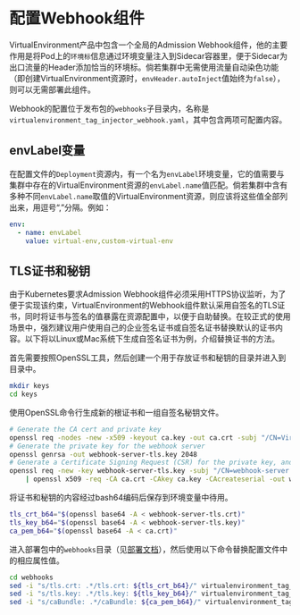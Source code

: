 # 配置Webhook组件

VirtualEnvironment产品中包含一个全局的Admission Webhook组件，他的主要作用是将Pod上的`环境标`信息通过环境变量注入到Sidecar容器里，便于Sidecar为出口流量的Header添加恰当的环境标。倘若集群中无需使用流量自动染色功能（即创建VirtualEnvironment资源时，`envHeader.autoInject`值始终为`false`），则可以无需部署此组件。

Webhook的配置位于发布包的`webhooks`子目录内，名称是`virtualenvironment_tag_injector_webhook.yaml`，其中包含两项可配置内容。

## envLabel变量

在配置文件的`Deployment`资源内，有一个名为`envLabel`环境变量，它的值需要与集群中存在的VirtualEnvironment资源的`envLabel.name`值匹配。倘若集群中含有多种不同`envLabel.name`取值的VirtualEnvironment资源，则应该将这些值全部列出来，用逗号“,”分隔。例如：

```yaml
env:
  - name: envLabel
    value: virtual-env,custom-virtual-env
```

## TLS证书和秘钥

由于Kubernetes要求Admission Webhook组件必须采用HTTPS协议监听，为了便于实现该约束，VirtualEnvironment的Webhook组件默认采用自签名的TLS证书，同时将证书与签名的值暴露在资源配置中，以便于自助替换。在较正式的使用场景中，强烈建议用户使用自己的企业签名证书或自签名证书替换默认的证书内容。以下将以Linux或Mac系统下生成自签名证书为例，介绍替换证书的方法。

首先需要按照OpenSSL工具，然后创建一个用于存放证书和秘钥的目录并进入到目录中。

```bash
mkdir keys
cd keys
```

使用OpenSSL命令行生成新的根证书和一组自签名秘钥文件。

```bash
# Generate the CA cert and private key
openssl req -nodes -new -x509 -keyout ca.key -out ca.crt -subj "/CN=Virtual Environment Admission Controller Webhook CA"
# Generate the private key for the webhook server
openssl genrsa -out webhook-server-tls.key 2048
# Generate a Certificate Signing Request (CSR) for the private key, and sign it with the private key of the CA.
openssl req -new -key webhook-server-tls.key -subj "/CN=webhook-server.kt-virtual-environment.svc" \
    | openssl x509 -req -CA ca.crt -CAkey ca.key -CAcreateserial -out webhook-server-tls.crt
```

将证书和秘钥的内容经过bash64编码后保存到环境变量中待用。

```bash
tls_crt_b64="$(openssl base64 -A < webhook-server-tls.crt)"
tls_key_b64="$(openssl base64 -A < webhook-server-tls.key)"
ca_pem_b64="$(openssl base64 -A < ca.crt)"
```

进入部署包中的`webhooks`目录（见[部署文档](zh-cn/ve/deployment.md)），然后使用以下命令替换配置文件中的相应属性值。

```bash
cd webhooks
sed -i "s/tls.crt: .*/tls.crt: ${tls_crt_b64}/" virtualenvironment_tag_injector_webhook.yaml
sed -i "s/tls.key: .*/tls.key: ${tls_key_b64}/" virtualenvironment_tag_injector_webhook.yaml
sed -i "s/caBundle: .*/caBundle: ${ca_pem_b64}/" virtualenvironment_tag_injector_webhook.yaml
```
